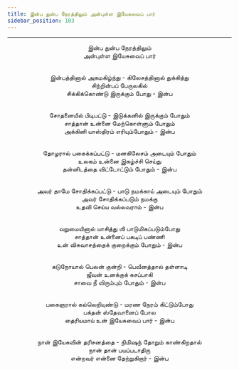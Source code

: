 ```yaml
---
title: இன்ப துன்ப நேரத்திலும் அன்புள்ள இயேசுவைப் பார்
sidebar_position: 103
---
```


---
<center>
இன்ப துன்ப நேரத்திலும்<br/>
அன்புள்ள இயேசுவைப் பார்<br/><br/>

இன்பத்தினால் அகமகிழ்ந்து - கிலேசத்தினால் துக்கித்து<br/>
சிற்றின்பப் பேருலகில்<br/>
சிக்கிக்கொண்டு இருக்கும் போது                - இன்ப<br/><br/>

சோதனையில் பிடிபட்டு - இடுக்கனில் இருக்கும் போதும்<br/>
சாத்தான் உன்னை மேற்கொள்ளும் போதும்<br/>
அக்கினி யாஸ்திரம் எரியும்போதும்                - இன்ப<br/><br/>

தோழரால் பகைக்கப்பட்டு - மனகிலேசம் அடையும் போதும்<br/>
உலகம் உன்னை இகழ்ச்சி செய்து<br/>
தன்னிடத்தை விட்டோட்டும் போதும்            - இன்ப<br/><br/>

அவர் தாமே சோதிக்கப்பட்டு - பாடு நமக்காய் அடையும் போதும்<br/>
அவர் சோதிக்கப்படும் நமக்கு<br/>
உதவி செய்ய வல்லவராம்                    - இன்ப<br/><br/>

வறுமையினால் யாசித்து ஶி பாடுமிகப்படும்போது<br/>
சாத்தான் உன்னைப் பகடிப் பண்ணி<br/>
உன் விசுவாசத்தைக் குறைக்கும் போதும்            - இன்ப<br/><br/>

கடுநோயால் பெலன் குன்றி - பெவீனத்தால் தள்ளாடி<br/>
ஜீவன் உனக்குக் கசப்பாகி<br/>
சாவை நீ விரும்பும் போதும்                    - இன்ப<br/><br/>

பகைஞரால் கல்லெறியுண்டு - மரண நேரம் கிட்டும்போது<br/>
பக்தன் ஸ்தேவானைப் போல<br/>
தைரியமாய் உன் இயேசுவைப் பார்                - இன்ப<br/><br/>

நான் இயேசுவின் தரிசனத்தை - நிமிஷந் தோறும் காண்கிறதால்<br/>
நான் தான் பயப்படாதிரு<br/>
என்றவர் என்னை தேற்றுகிறார்                - இன்ப
</center>